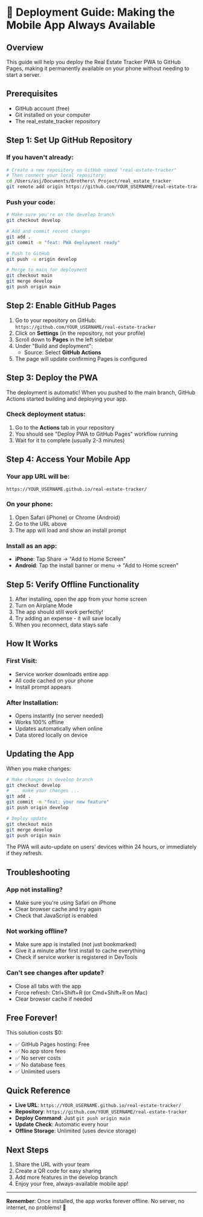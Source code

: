 # 🚀 Deployment Guide: Making the Mobile App Always Available

## Overview
This guide will help you deploy the Real Estate Tracker PWA to GitHub Pages, making it permanently available on your phone without needing to start a server.

## Prerequisites
- GitHub account (free)
- Git installed on your computer
- The real_estate_tracker repository

## Step 1: Set Up GitHub Repository

### If you haven't already:
```bash
# Create a new repository on GitHub named "real-estate-tracker"
# Then connect your local repository:
cd /Users/asj/Documents/Brothers\ Project/real_estate_tracker
git remote add origin https://github.com/YOUR_USERNAME/real-estate-tracker.git
```

### Push your code:
```bash
# Make sure you're on the develop branch
git checkout develop

# Add and commit recent changes
git add .
git commit -m "feat: PWA deployment ready"

# Push to GitHub
git push -u origin develop

# Merge to main for deployment
git checkout main
git merge develop
git push origin main
```

## Step 2: Enable GitHub Pages

1. Go to your repository on GitHub: `https://github.com/YOUR_USERNAME/real-estate-tracker`
2. Click on **Settings** (in the repository, not your profile)
3. Scroll down to **Pages** in the left sidebar
4. Under "Build and deployment":
   - Source: Select **GitHub Actions**
5. The page will update confirming Pages is configured

## Step 3: Deploy the PWA

The deployment is automatic! When you pushed to the main branch, GitHub Actions started building and deploying your app.

### Check deployment status:
1. Go to the **Actions** tab in your repository
2. You should see "Deploy PWA to GitHub Pages" workflow running
3. Wait for it to complete (usually 2-3 minutes)

## Step 4: Access Your Mobile App

### Your app URL will be:
```
https://YOUR_USERNAME.github.io/real-estate-tracker/
```

### On your phone:
1. Open Safari (iPhone) or Chrome (Android)
2. Go to the URL above
3. The app will load and show an install prompt

### Install as an app:
- **iPhone**: Tap Share → "Add to Home Screen"
- **Android**: Tap the install banner or menu → "Add to Home screen"

## Step 5: Verify Offline Functionality

1. After installing, open the app from your home screen
2. Turn on Airplane Mode
3. The app should still work perfectly!
4. Try adding an expense - it will save locally
5. When you reconnect, data stays safe

## How It Works

### First Visit:
- Service worker downloads entire app
- All code cached on your phone
- Install prompt appears

### After Installation:
- Opens instantly (no server needed)
- Works 100% offline
- Updates automatically when online
- Data stored locally on device

## Updating the App

When you make changes:
```bash
# Make changes in develop branch
git checkout develop
# ... make your changes ...
git add .
git commit -m "feat: your new feature"
git push origin develop

# Deploy update
git checkout main
git merge develop
git push origin main
```

The PWA will auto-update on users' devices within 24 hours, or immediately if they refresh.

## Troubleshooting

### App not installing?
- Make sure you're using Safari on iPhone
- Clear browser cache and try again
- Check that JavaScript is enabled

### Not working offline?
- Make sure app is installed (not just bookmarked)
- Give it a minute after first install to cache everything
- Check if service worker is registered in DevTools

### Can't see changes after update?
- Close all tabs with the app
- Force refresh: Ctrl+Shift+R (or Cmd+Shift+R on Mac)
- Clear browser cache if needed

## Free Forever!

This solution costs $0:
- ✅ GitHub Pages hosting: Free
- ✅ No app store fees
- ✅ No server costs
- ✅ No database fees
- ✅ Unlimited users

## Quick Reference

- **Live URL**: `https://YOUR_USERNAME.github.io/real-estate-tracker/`
- **Repository**: `https://github.com/YOUR_USERNAME/real-estate-tracker`
- **Deploy Command**: Just `git push origin main`
- **Update Check**: Automatic every hour
- **Offline Storage**: Unlimited (uses device storage)

## Next Steps

1. Share the URL with your team
2. Create a QR code for easy sharing
3. Add more features in the develop branch
4. Enjoy your free, always-available mobile app!

---

**Remember**: Once installed, the app works forever offline. No server, no internet, no problems! 🎉